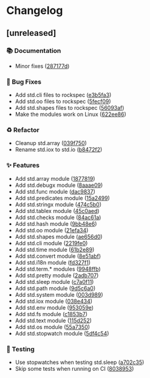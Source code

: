 # Changelog

## [unreleased]

### :books: Documentation

- Minor fixes ([287177d](287177daf0c9ae14d6c8f0289904a303010e8718))

### :bug: Bug Fixes

- Add std.cli files to rockspec ([e3b5fa3](e3b5fa38a915a0f8036c9af0347867feb19d3eff))
- Add std.oo files to rockspec ([5fecf09](5fecf09a9a8734d3a2daac6c65ffdd058a057b31))
- Add std.shapes files to rockspec ([56093af](56093af48965bf40f3922f2f5e23694b5a0cffbb))
- Make the modules work on Linux ([622ee86](622ee8600ac84ce1186ff9a5d2b80a88d74e166a))

### :recycle: Refactor

- Cleanup std.array ([039f750](039f750f688a5a7b76d1c057bd2aa3bdb5a4060e))
- Rename std.iox to std.io ([b8472f2](b8472f2cc320dd1f9bbec678cedfc609f3c54fe4))

### :sparkles: Features

- Add std.array module ([1877819](1877819d595487bc6d143c16fd0cfcd1b7a42b92))
- Add std.debugx module ([8aaae09](8aaae09d27069b37b38ded7d7aa1f9532760809d))
- Add std.func module ([dac9837](dac98373f1f476e8a2db5e540f251f2a34cb482f))
- Add std.predicates module ([15a2499](15a249965350704dcd2580b7caf4439450f95b66))
- Add std.stringx module ([474c5b0](474c5b0ceff74f3a424f69f140af9456d7d198d4))
- Add std.tablex module ([45c0aed](45c0aeddc5d0e221d4c3b39f5782844fc6416be5))
- Add std.checks module ([84ac61a](84ac61aa73bc8d7f99453b91b7590c0a43f8b305))
- Add std.hash module ([9bb48e6](9bb48e64e0547fd3ffefca2607d5a6166ad5e71a))
- Add std.oo module ([21efa34](21efa346a446d6518b7df89610850d4f03dea1f4))
- Add std.shapes module ([ae656d0](ae656d0b014a98a77f3ecb55922290ee32574083))
- Add std.cli module ([2219fe0](2219fe0ca2fded06948b33c3df1fc9d4c86ab5af))
- Add std.time module ([61b2e89](61b2e89085c98821c6884ac7f605ed7fe26f7185))
- Add std.convert module ([8e51abf](8e51abf75efdeb7867e5e4f49b369453e7fe826d))
- Add std.i18n module ([fd327f1](fd327f19230c2f1cf3ca03cc3e7d1aee84d63b2f))
- Add std.term.* modules ([9948ffb](9948ffb1998f43619f114851c020c9f04f1e3741))
- Add std.pretty module ([2adb707](2adb707633d098e4c3bb7e8a34f29b8507d858c2))
- Add std.sleep module ([c7a0f11](c7a0f11fb306e42404bc79aef09b397aba9d73cd))
- Add std.path module ([9d5c6a0](9d5c6a0d9bae7b63143a5421617ab3a138861c6f))
- Add std.system module ([003d989](003d9891df1b50c5fe661ba74903d5ed4fa42c92))
- Add std.iox module ([038e434](038e43464f860f3b9d3f79513e946ed56cebd97d))
- Add std.env module ([953059e](953059e992bdf6b4b0e28937d64d7205f2df3281))
- Add std.fs module ([c1853b7](c1853b7fea974aef18181b8d20a93e0ece853bf4))
- Add std.text module ([115d252](115d2524c81b33ee62fca44e5a38ab34c50d8e21))
- Add std.os module ([55a7350](55a7350007de0127e197a5b0a51d5b5df08f1443))
- Add std.stopwatch module ([5df4c54](5df4c544203f82907c6b4bc4cc79660572471c84))

### :vertical_traffic_light: Testing

- Use stopwatches when testing std.sleep ([a702c35](a702c3514ebd34414be1a0d872cbd121a9dbe429))
- Skip some tests when running on CI ([8038953](80389535604af032477598f97848db2506d8ebc7))

